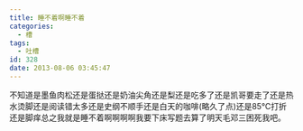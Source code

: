 ```yaml
---
title: 睡不着啊睡不着
categories:
  - 槽
tags:
  - 吐槽
id: 328
date: 2013-08-06 03:45:47
---
```


不知道是墨鱼肉松还是蛋挞还是奶油尖角还是梨还是吃多了还是凯哥要走了还是热水烫脚还是阅读错太多还是史纲不顺手还是白天的咖啡(略久了点)还是85℃打折还是脚痒总之我就是睡不着啊啊啊啊我要下床写题去算了明天毛邓三困死我吧。